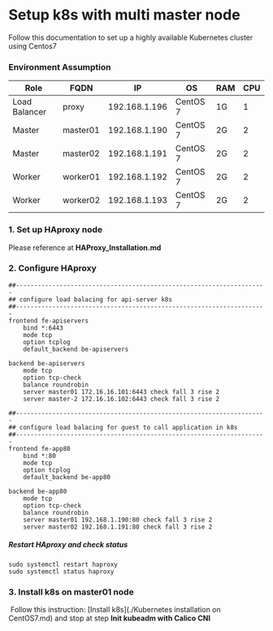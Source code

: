# Setup k8s with multi master node

Follow this documentation to set up a highly available Kubernetes cluster using Centos7

### 	Environment Assumption

| Role          | FQDN     | IP            | OS       | RAM  | CPU  |
| ------------- | -------- | ------------- | -------- | ---- | ---- |
| Load Balancer | proxy    | 192.168.1.196 | CentOS 7 | 1G   | 1    |
| Master        | master01 | 192.168.1.190 | CentOS 7 | 2G   | 2    |
| Master        | master02 | 192.168.1.191 | CentOS 7 | 2G   | 2    |
| Worker        | worker01 | 192.168.1.192 | CentOS 7 | 2G   | 2    |
| Worker        | worker02 | 192.168.1.193 | CentOS 7 | 2G   | 2    |

### 	1. Set up HAproxy node

Please reference at **HAProxy_Installation.md**

### 2. Configure HAproxy

```shell
##---------------------------------------------------------------------
## configure load balacing for api-server k8s
##---------------------------------------------------------------------
frontend fe-apiservers
    bind *:6443
    mode tcp
    option tcplog
    default_backend be-apiservers

backend be-apiservers
    mode tcp
    option tcp-check
    balance roundrobin
    server master01 172.16.16.101:6443 check fall 3 rise 2
    server master-2 172.16.16.102:6443 check fall 3 rise 2

##---------------------------------------------------------------------
## configure load balacing for guest to call application in k8s
##---------------------------------------------------------------------
frontend fe-app80
    bind *:80
    mode tcp
    option tcplog
    default_backend be-app80

backend be-app80
    mode tcp
    option tcp-check
    balance roundrobin
    server master01 192.168.1.190:80 check fall 3 rise 2
    server master02 192.168.1.191:80 check fall 3 rise 2

```

##### Restart HAproxy and check status

```shell
sudo systemctl restart haproxy
sudo systemctl status haproxy
```

### 3. Install k8s on master01 node

​	Follow this instruction: [Install k8s](./Kubernetes installation on CentOS7.md)  and stop at step **Init kubeadm with Calico CNI**

